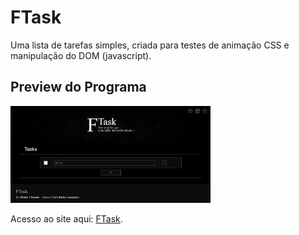 # FTask
Uma lista de tarefas simples, criada para testes de animação CSS e manipulação do DOM (javascript).

## Preview do Programa
<img alt="Image Preview" src="./Preview.png" width="320" heigth="250">

Acesso ao site aqui: [FTask](https://wesleytelesbenette.github.io/FTask/).
